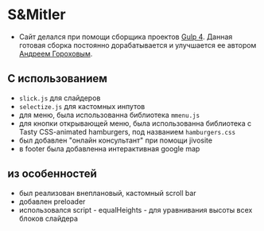 # S&Mitler

- Сайт делался при помощи сборщика проектов [Gulp 4](https://github.com/andreyalexeich/gulp-scss-starter).
Данная готовая сборка постоянно дорабатывается и улучшается ее автором [Андреем Гороховым](https://github.com/andreyalexeich/gulp-scss-starter).

## С использованием
* ```slick.js``` для слайдеров
* ```selectize.js``` для кастомных инпутов
* для меню, была использованна библиотека ```mmenu.js```
* для кнопки открывающей меню, была использованна библиотека с Tasty CSS-animated hamburgers, под названием ```hamburgers.css```
* был добавлен "онлайн консультант" при помощи jivosite
* в footer была добавленна интерактивная google map

## из особенностей
* был реализован внеплановый, кастомный scroll bar
* добавлен preloader
* использовался script - equalHeights - для уравнивания высоты всех блоков слайдера